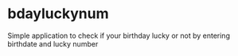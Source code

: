 # bdayluckynum
Simple application to check if your birthday lucky or not by entering birthdate and lucky number

